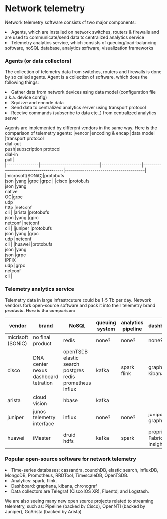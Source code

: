 # Network telemetry
Network telemetry software consists of two major components:
<li> Agents, which are installed on network switches, routers & firewalls and are used to communicate/send data to centralized analytics service
<li> Telemetry analytics service, which consists of queuing/load-balancing software, noSQL database, analytics software, visualization frameworks 

### Agents (or data collectors)
The collection of telemetry data from switches, routers and firewalls is done by so called agents. Agent is a collection of software, which does the following things:
<li> Gather data from network devices using data model (configuration file a.k.a. device config)
<li> Squizze and encode data
<li> Send data to centralized analytics server using transport protocol
<li> Receive commands (subscribe to data etc..) from centralized analytics server 
  
Agents are implemented by different vendors in the same way. Here is the comparison of telemetry agents:
|vendor		       |encoding & encap              |data model          |transport protocol<br>dial-out<br>push|subscription protocol<br>dial-in<br>pull|       
|----------------|------------------------------|--------------------|--------------------------------------|----------------------------------------|
|microsoft(SONiC)|protobufs<br>json             |yang                |grpc                                  |grpc                                    |
|cisco    	     |protobufs<br>json             |yang<br>native<br>OC|grpc<br>udp<br>http                   |netconf<br>cli                          |
|arista    	     |protobufs<br>json             |yang                |gprc<br>netconf                       |netconf<br>cli                          |
|juniper   	     |protobufs<br>json             |yang                |grpc<br>udp                           |netconf<br>cli                          |
|huawei   	     |protobufs<br>json             |yang<br>json<xml>   |grpc<br>IPFIX<br>udp                  |grpc<br>netconf<br>cli                  |

### Telemetry analytics service
Telemetry data in large infrastrcuture could be 1-5 Tb per day.
Network vendors fork open-source software and pack it into their telemetry brand products. Here is the comparison:
  
|vendor		        |brand                        |NoSQL                              |queuing system  |analytics pipeline	  |dashboards                 |               
|-----------------|-----------------------------|-----------------------------------|----------------|----------------------|---------------------------|
|micrisoft (SONiC)|no final product             |redis                              |none?           |none?                 |none?                      |
|cisco			      |DNA center<br>nexus dashboard<br>tetration|openTSDB<br>elastic search<br>postgres<br>redis<br>prometheus<br>influx|kafka  			   |spark<br>flink                      |graphana <br>kibana                  |
|arista			      |cloud vision                 |hbase	                            |kafka 		       |                      |                           |                         
|juniper		      |junos telemetry interface    |influx   	                        |none? 			     |none?                 |juniper graphana           |                        
|huawei 		      |iMaster                      |druid<br>hdfs                      |kafka   	       |spark                 |proprietary Fabric Insight |

### Popular open-source software for network telemetry
<li> Time-series databases: cassandra, counchDB, elastic search, influxDB, MongoDB, Promotheus, RRDTool, TimescaleDB, OpenTSDB.
<li> Analytics: spark, flink.
<li> Dashboard: graphana, kibana, chronograf
<li> Data collectors are Telegraf (Cisco IOS XR), Fluentd, and Logstash.

We are also seeing many new open source projects related to streaming telemetry, such as: Pipeline (backed by Cisco), OpenNTI (backed by Juniper), GoArista (backed by Arista)
